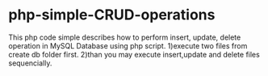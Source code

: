 # php-simple-CRUD-operations
This php code simple describes how to perform insert, update, delete operation in MySQL Database using php script.
1)execute two files from create db folder first.
2)than you may execute insert,update and delete files sequencially.
